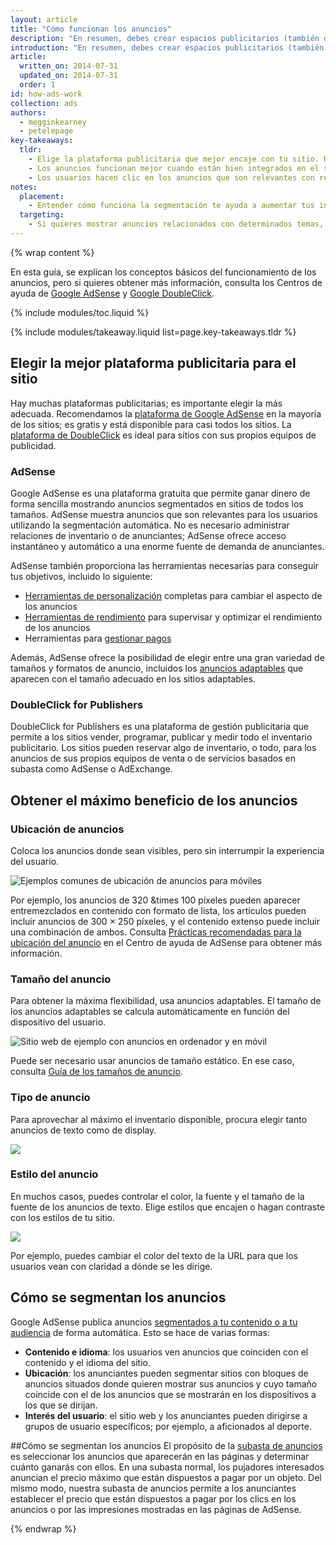 ```yaml
---
layout: article
title: "Cómo funcionan los anuncios"
description: "En resumen, debes crear espacios publicitarios (también denominados `inventario de anuncios`) en tu sitio. Los anunciantes pujan por mostrar sus anuncios en tu sitio y la puja mayor gana la subasta. A continuación, obtendrás ingresos cuando los usuarios hagan clic en los anuncios."
introduction: "En resumen, debes crear espacios publicitarios (también denominados `inventario de anuncios`) en tu sitio. Los anunciantes pujan por mostrar sus anuncios en tu sitio y la puja mayor gana la subasta. A continuación, obtendrás ingresos cuando los usuarios hagan clic en los anuncios."
article:
  written_on: 2014-07-31
  updated_on: 2014-07-31
  order: 1
id: how-ads-work
collection: ads
authors:
  - megginkearney
  - petelepage
key-takeaways:
  tldr: 
    - Elige la plataforma publicitaria que mejor encaje con tu sitio. Recomendamos la plataforma <a href="http://www.google.com/adsense/start/">AdSense</a> para la mayoría de los sitios, y la <a href="http://www.google.com/doubleclick/publishers/">plataforma DoubleClick</a> para sitios con sus propios equipos publicitarios.
    - Los anuncios funcionan mejor cuando están bien integrados en el sitio; es decir, cuando el color, el contenido, el tamaño y la ubicación de los anuncios mejora la experiencia del usuario. 
    - Los usuarios hacen clic en los anuncios que son relevantes con respecto al contenido que buscan. Por eso, si entiendes cómo funciona la segmentación de anuncios, podrás aumentar tus ingresos.
notes:
  placement:
    - Entender cómo funciona la segmentación te ayuda a aumentar tus ingresos.
  targeting:
    - Si quieres mostrar anuncios relacionados con determinados temas, incluye oraciones y párrafos completos sobre estos temas.
---
```


{% wrap content %}

En esta guía, se explican los conceptos básicos del funcionamiento de los anuncios, pero si quieres obtener más información, consulta los Centros de ayuda de <a href="https://support.google.com/adsense/answer/181947">Google AdSense</a> y <a href="https://support.google.com/dfp_sb/?utm_medium=et&utm_source=dfp_sb_support_tab&utm_campaign=dfp_sb#topic=13148">Google DoubleClick</a>.

{% include modules/toc.liquid %}

{% include modules/takeaway.liquid list=page.key-takeaways.tldr %}

## Elegir la mejor plataforma publicitaria para el sitio

Hay muchas plataformas publicitarias; es importante elegir la más adecuada. Recomendamos la [plataforma de Google AdSense](http://www.google.com/adsense/start/) en la mayoría de los sitios; es gratis y está disponible para casi todos los sitios. La [plataforma de DoubleClick](https://www.google.com/doubleclick/publishers/) es ideal para sitios con sus propios equipos de publicidad.

### AdSense

Google AdSense es una plataforma gratuita que permite ganar dinero de forma sencilla mostrando anuncios segmentados en sitios de todos los tamaños. AdSense muestra anuncios que son relevantes para los usuarios utilizando la segmentación automática.  No es necesario administrar relaciones de inventario o de anunciantes; AdSense ofrece acceso instantáneo y automático a una enorme fuente de demanda de anunciantes.

AdSense también proporciona las herramientas necesarias para conseguir tus objetivos, incluido lo siguiente:

* [Herramientas de personalización](https://support.google.com/adsense/answer/160374) completas para cambiar el aspecto de los anuncios
* [Herramientas de rendimiento](https://support.google.com/adsense/answer/2973289) para supervisar y optimizar el rendimiento de los anuncios
* Herramientas para [gestionar pagos](https://support.google.com/adsense/answer/2569265)

Además, AdSense ofrece la posibilidad de elegir entre una gran variedad de tamaños y formatos de anuncio, incluidos los [anuncios adaptables](https://support.google.com/adsense/answer/3213689) que aparecen con el tamaño adecuado en los sitios adaptables.


### DoubleClick for Publishers

DoubleClick for Publishers es una plataforma de gestión publicitaria que permite a los sitios vender, programar, publicar y medir todo el inventario publicitario. Los sitios pueden reservar algo de inventario, o todo, para los anuncios de sus propios equipos de venta o de servicios basados en subasta como AdSense o AdExchange.

## Obtener el máximo beneficio de los anuncios

### Ubicación de anuncios
Coloca los anuncios donde sean visibles, pero sin interrumpir la experiencia del usuario. 

<img src="images/mobile_ads_placement.png" alt="Ejemplos comunes de ubicación de anuncios para móviles">

Por ejemplo, los anuncios de 320 &times 100 píxeles pueden aparecer entremezclados en contenido con formato de lista, los artículos pueden incluir anuncios de 300 &times; 250 píxeles, y el contenido extenso puede incluir una combinación de ambos.  Consulta [Prácticas recomendadas para la ubicación del anuncio](https://support.google.com/adsense/answer/1282097) en el Centro de ayuda de AdSense para obtener más información. 

### Tamaño del anuncio
Para obtener la máxima flexibilidad, usa anuncios adaptables. El tamaño de los anuncios adaptables se calcula automáticamente en función del dispositivo del usuario. 

<img src="images/ad-ss-600.png" 
  srcset="images/ad-ss-1200.png 1200w, 
          images/ad-ss-900.png 900w,
          images/ad-ss-600.png 600w, 
          images/ad-ss-300.png 300w" 
  alt="Sitio web de ejemplo con anuncios en ordenador y en móvil">

Puede ser necesario usar anuncios de tamaño estático. En ese caso, consulta [Guía de los tamaños de anuncio](https://support.google.com/adsense/answer/6002621).


### Tipo de anuncio
Para aprovechar al máximo el inventario disponible, procura elegir tanto anuncios de texto como de display.

<img src="images/mobileimage.png">

### Estilo del anuncio
En muchos casos, puedes controlar el color, la fuente y el tamaño de la fuente de los anuncios de texto. Elige estilos que encajen o hagan contraste con los estilos de tu sitio. 

<img src="images/mobiletext_withcolor.png">

Por ejemplo, puedes cambiar el color del texto de la URL para que los usuarios vean con claridad a dónde se les dirige.


## Cómo se segmentan los anuncios
Google AdSense publica anuncios [segmentados a tu contenido o a tu audiencia](https://support.google.com/adsense/answer/9713) de forma automática.
Esto se hace de varias formas:

* **Contenido e idioma**: los usuarios ven anuncios que coinciden con el contenido y el idioma del sitio.
* **Ubicación**: los anunciantes pueden segmentar sitios con bloques de anuncios situados donde quieren mostrar sus anuncios y cuyo tamaño coincide con el de los anuncios que se mostrarán en los dispositivos a los que se dirijan.
* **Interés del usuario**: el sitio web y los anunciantes pueden dirigirse a grupos de usuario específicos; por ejemplo, a aficionados al deporte.


##Cómo se segmentan los anuncios
El propósito de la [subasta de anuncios](https://support.google.com/adsense/answer/160525) es seleccionar los anuncios que aparecerán en las páginas y determinar cuánto ganarás con ellos. En una subasta normal, los pujadores interesados anuncian el precio máximo que están dispuestos a pagar por un objeto. Del mismo modo, nuestra subasta de anuncios permite a los anunciantes establecer el precio que están dispuestos a pagar por los clics en los anuncios o por las impresiones mostradas en las páginas de AdSense.

{% endwrap %}

